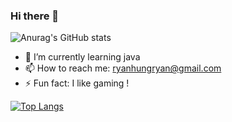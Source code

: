 ### Hi there 👋
![Anurag's GitHub stats](https://github-readme-stats.vercel.app/api?username=ryannewcomer&show_icons=true&theme=onedark)

- 🌱 I’m currently learning java
- 📫 How to reach me: ryanhungryan@gmail.com
- ⚡ Fun fact: I like gaming !

  
[![Top Langs](https://github-readme-stats.vercel.app/api/top-langs/?username=ryannewcomer)](https://github.com/anuraghazra/github-readme-stats)
